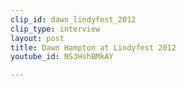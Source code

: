 ```yaml
---
clip_id: dawn_lindyfest_2012
clip_type: interview
layout: post
title: Dawn Hampton at Lindyfest 2012
youtube_id: NS3HshBMkAY

---
```


